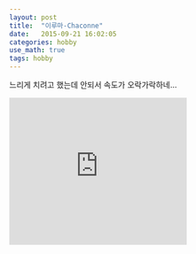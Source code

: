 ```yaml
---
layout: post
title:  "이루마-Chaconne"
date:   2015-09-21 16:02:05 
categories: hobby
use_math: true
tags: hobby
---
```


느리게 치려고 했는데 안되서 속도가 오락가락하네...


<iframe allowfullscreen="allowfullscreen" class="b-hbp-video b-uploaded" frameborder="0" height="266" id="BLOGGER-video-584bdc21ebd73a9d-807" mozallowfullscreen="mozallowfullscreen" src="https://www.blogger.com/video.g?token=AD6v5dxcKVniy6YqoAxdijcx-wd6xgroITKnwNygzYCLr2MCLOwlZTqIQ_Zom38oiHnIPjVKWErWbTP6WQDFGpVIUBgED1Vpx1Sp_XBeusNKvzkX_D7YqWKxi9L2izHX4wBpeuw4sg" webkitallowfullscreen="webkitallowfullscreen" width="320"></iframe>